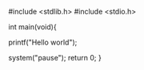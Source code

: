 #include <stdlib.h>
#include <stdio.h>


int main(void){

printf("Hello world");

system("pause");
return 0;
}
